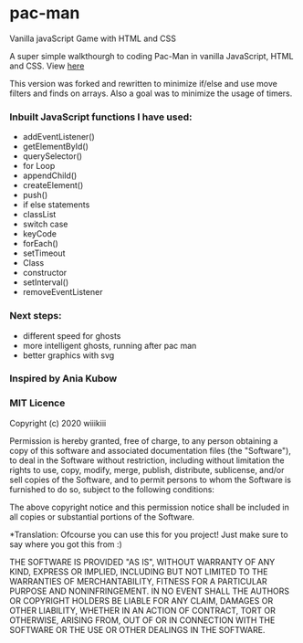 # pac-man
Vanilla javaScript Game with HTML and CSS

A super simple walkthourgh to coding Pac-Man in vanilla JavaScript, HTML and CSS. 
View [here](https://www.youtube.com/channel/UC5DNytAJ6_FISueUfzZCVsw) 

This version was forked and rewritten to minimize if/else and use move filters and finds on arrays.
Also a goal was to minimize the usage of timers.

### Inbuilt JavaScript functions I have used: 
* addEventListener()
* getElementById()
* querySelector()
* for Loop
* appendChild()
* createElement()
* push()
* if else statements
* classList
* switch case
* keyCode
* forEach()
* setTimeout
* Class
* constructor
* setInterval()
* removeEventListener

### Next steps:
- different speed for ghosts
- more intelligent ghosts, running after pac man
- better graphics with svg

### Inspired by Ania Kubow

### MIT Licence

Copyright (c) 2020 wiiikiii

Permission is hereby granted, free of charge, to any person obtaining a copy of this software and associated documentation files (the "Software"), to deal in the Software without restriction, including without limitation the rights to use, copy, modify, merge, publish, distribute, sublicense, and/or sell copies of the Software, and to permit persons to whom the Software is furnished to do so, subject to the following conditions:

The above copyright notice and this permission notice shall be included in all copies or substantial portions of the Software.

*Translation: Ofcourse you can use this for you project! Just make sure to say where you got this from :)

THE SOFTWARE IS PROVIDED "AS IS", WITHOUT WARRANTY OF ANY KIND, EXPRESS OR IMPLIED, INCLUDING BUT NOT LIMITED TO THE WARRANTIES OF MERCHANTABILITY, FITNESS FOR A PARTICULAR PURPOSE AND NONINFRINGEMENT. IN NO EVENT SHALL THE AUTHORS OR COPYRIGHT HOLDERS BE LIABLE FOR ANY CLAIM, DAMAGES OR OTHER LIABILITY, WHETHER IN AN ACTION OF CONTRACT, TORT OR OTHERWISE, ARISING FROM, OUT OF OR IN CONNECTION WITH THE SOFTWARE OR THE USE OR OTHER DEALINGS IN THE SOFTWARE.
